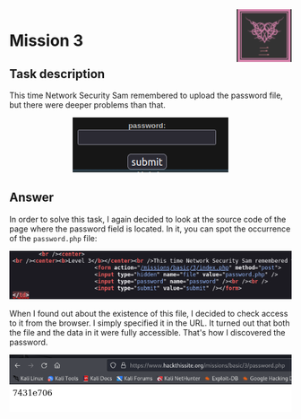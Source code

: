 <img align="right" src="images/task_logo.png">

# Mission 3

## Task description
This time Network Security Sam remembered to upload the password file, but there were deeper problems than that.

<p align="center">
  <img src="images/password_field.png">
</p>

## Answer
In order to solve this task, I again decided to look at the source code of the page where the password field is located. In it, you can spot the occurrence of the `password.php` file:

<p align="center">
  <img src="images/page_source.png">
</p>

When I found out about the existence of this file, I decided to check access to it from the browser. I simply specified it in the URL. It turned out that both the file and the data in it were fully accessible. That's how I discovered the password.

<p align="center">
  <img src="images/password.png">
</p>
